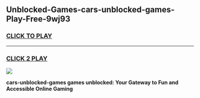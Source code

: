 
## Unblocked-Games-cars-unblocked-games-Play-Free-9wj93
<h3>
<a href="https://premium76.site?title=cars-unblocked-games&ref=23A">CLICK TO PLAY</a></h3>
<hr>

<h3>
<a href="https://premium76.site?title=cars-unblocked-games&ref=23A">CLICK 2 PLAY</a>
  
</h3>

<a href="https://premium76.site?title=cars-unblocked-games&ref=23A"><img src="https://clearcache.store/games.png"></a>


**cars-unblocked-games games unblocked: Your Gateway to Fun and Accessible Online Gaming**
